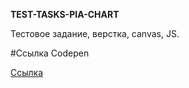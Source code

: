 **TEST-TASKS-PIA-CHART**

Тестовое задание, верстка, canvas, JS.

#Ссылка Codepen

[Ссылка](https://codepen.io/G-aleksey/pen/YzdPaYE)
